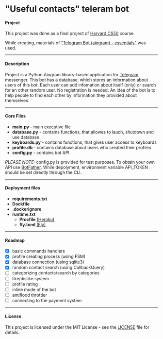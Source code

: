 # "Useful contacts" teleram bot
#### Project

This project was done as a final project of [Harvard CS50](https://cs50.harvard.edu/x/2023/) course.

While creating, materials of ["Telegram Bot (aiogram) - essentials"](https://www.youtube.com/watch?v=ayUBlf9pvn0&list=PLe-iIMbo5JOJm6DRTjhleHojroS-Bbocr) was used.
***
#### Description
Project is a Python Aiogram library-based application for [Telegram](https://telegram.org) messenger. This bot has a database, which stores an information about users of this bot. Each user can add infomation about itself (only) or search for an other random user. No registration is needed. An idea of the bot is to help people to find each other by information they provided about themselves.
***
#### Core Files
- **main.py** - main executive file
- **database.py** - contains functions, that allowes to lauch, shutdown and use database
- **keyboards.py** - contains functions, that gives user access to keyboards
- **profile.db** - contains database about users who created their profiles
- **config.py** - contains bot API

_PLEASE NOTE:_ config.py is provided for test purposes. To obtain your own API use [BotFather](https://t.me/BotFather). While depolyment, environment variable API_TOKEN should be set directly through the CLI.
***
#### Deployment files
- **requirements.txt**
- **Dockfile**
- **.dockerignore**
- **runtime.txt**
  - **Procfile** [(Heroku)](https://heroku.com/)
  - **fly.toml** [(Fly)](https://fly.io/)
***
#### Roadmap
- [x] basic commands handlers
- [x] profile creating process (using FSM)
- [x] database connection (using sqlite3)
- [x] random contact search (using CallbackQuery)
- [ ] categorizing contacts/search by categories
- [ ] like/dislike system
- [ ] profile rating
- [ ] inline mode of the bot
- [ ] antiflood throttler
- [ ] connecting to the payment system
***
#### License
This project is licensed under the MIT License - see the [LICENSE](https://github.com/veselovich/tg-bot/blob/main/MIT-LICENSE.txt) file for details.
